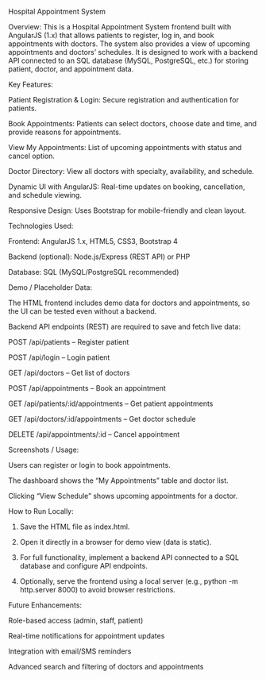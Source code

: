 Hospital Appointment System

Overview:
This is a Hospital Appointment System frontend built with AngularJS (1.x) that allows patients to register, log in, and book appointments with doctors. The system also provides a view of upcoming appointments and doctors’ schedules. It is designed to work with a backend API connected to an SQL database (MySQL, PostgreSQL, etc.) for storing patient, doctor, and appointment data.

Key Features:

Patient Registration & Login: Secure registration and authentication for patients.

Book Appointments: Patients can select doctors, choose date and time, and provide reasons for appointments.

View My Appointments: List of upcoming appointments with status and cancel option.

Doctor Directory: View all doctors with specialty, availability, and schedule.

Dynamic UI with AngularJS: Real-time updates on booking, cancellation, and schedule viewing.

Responsive Design: Uses Bootstrap for mobile-friendly and clean layout.


Technologies Used:

Frontend: AngularJS 1.x, HTML5, CSS3, Bootstrap 4

Backend (optional): Node.js/Express (REST API) or PHP

Database: SQL (MySQL/PostgreSQL recommended)


Demo / Placeholder Data:

The HTML frontend includes demo data for doctors and appointments, so the UI can be tested even without a backend.

Backend API endpoints (REST) are required to save and fetch live data:

POST /api/patients – Register patient

POST /api/login – Login patient

GET /api/doctors – Get list of doctors

POST /api/appointments – Book an appointment

GET /api/patients/:id/appointments – Get patient appointments

GET /api/doctors/:id/appointments – Get doctor schedule

DELETE /api/appointments/:id – Cancel appointment



Screenshots / Usage:

Users can register or login to book appointments.

The dashboard shows the “My Appointments” table and doctor list.

Clicking “View Schedule” shows upcoming appointments for a doctor.


How to Run Locally:

1. Save the HTML file as index.html.


2. Open it directly in a browser for demo view (data is static).


3. For full functionality, implement a backend API connected to a SQL database and configure API endpoints.


4. Optionally, serve the frontend using a local server (e.g., python -m http.server 8000) to avoid browser restrictions.



Future Enhancements:

Role-based access (admin, staff, patient)

Real-time notifications for appointment updates

Integration with email/SMS reminders

Advanced search and filtering of doctors and appointments




